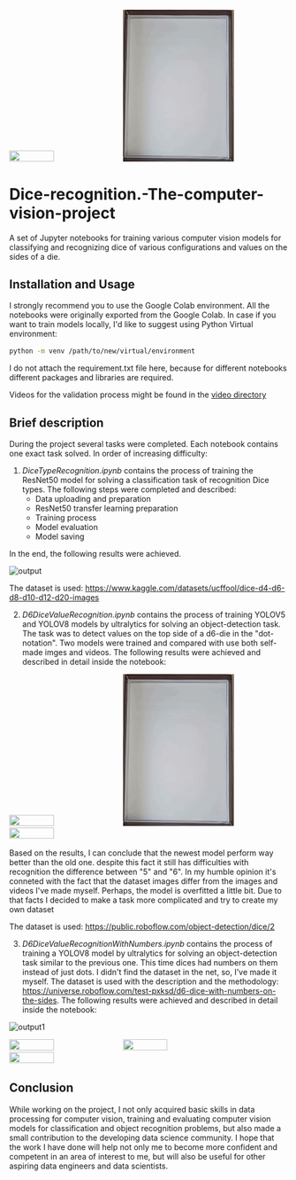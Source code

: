 <p float="center">
<img src="/GIFs/1.gif" width="40%" height="40%"/>
<img src="/GIFs/6.gif" width="40%" height="40%"/>
</p>

# Dice-recognition.-The-computer-vision-project

A set of Jupyter notebooks for training various computer vision models for classifying and recognizing dice of various configurations and values on the sides of a die. 

## Installation and Usage 

I strongly recommend you to use the Google Colab environment. All the notebooks were originally exported from the Google Colab. In case if you want to train models locally, I'd like to suggest using Python Virtual environment:

```sh
python -m venv /path/to/new/virtual/environment
```
I do not attach the requirement.txt file here, because for different notebooks different packages and libraries are required. 

Videos for the validation process might be found in the [video directory](/videos)

## Brief description

During the project several tasks were completed. Each notebook contains one exact task solved. In order of increasing difficulty:

1. *DiceTypeRecognition.ipynb* contains the process of training the ResNet50 model for solving a classification task of recognition Dice types. The following steps were completed and described:
    - Data uploading and preparation
    - ResNet50 transfer learning preparation
    - Training process
    - Model evaluation
    - Model saving

In the end, the following results were achieved. 

![output](https://github.com/gruzdev-as/Dice-recognition.-The-computer-vision-project/assets/75714678/c5d0d8eb-c4a1-4efc-94d4-43bce568bf66)

The dataset is used: https://www.kaggle.com/datasets/ucffool/dice-d4-d6-d8-d10-d12-d20-images

2. *D6DiceValueRecognition.ipynb* contains the process of training YOLOV5 and YOLOV8 models by ultralytics for solving an object-detection task. The task was to detect values on the top side of a d6-die in the "dot-notation". Two models were trained and compared with use both self-made imges and videos. The following results were achieved and described in detail inside the notebook:


<p float="center">
<img src="/GIFs/5.gif" width="40%" height="40%"/>
<img src="/GIFs/6.gif" width="40%" height="40%"/>
<img src="/GIFs/7.gif" width="40%" height="40%"/>
</p>

Based on the results, I can conclude that the newest model perform way better than the old one. despite this fact it still has difficulties with recognition the difference between "5" and "6". In my humble opinion it's conneted with the fact that the dataset images differ from the images and videos I've made myself. Perhaps, the model is overfitted a little bit. Due to that facts I decided to make a task more complicated and try to create my own dataset 

The dataset is used: https://public.roboflow.com/object-detection/dice/2

3. *D6DiceValueRecognitionWithNumbers.ipynb* contains the process of training a YOLOV8 model by ultralytics for solving an object-detection task similar to the previous one. This time dices had numbers on them instead of just dots. I didn't find the dataset in the net, so, I've made it myself. The dataset is used with the description and the methodology: https://universe.roboflow.com/test-pxksd/d6-dice-with-numbers-on-the-sides. The following results were achieved and described in detail inside the notebook:

![output1](https://github.com/gruzdev-as/Dice-recognition.-The-computer-vision-project/assets/75714678/5ef2a57c-cab9-4da9-b980-919edde28d24)

<p float="left">
<img src="/GIFs/1.gif" width="40%" height="40%"/>
<img src="/GIFs/2.gif" width="40%" height="40%"/>
<img src="/GIFs/3.gif" width="40%" height="40%"/>
</p>

## Conclusion 

While working on the project, I not only acquired basic skills in data processing for computer vision, training and evaluating computer vision models for classification and object recognition problems, but also made a small contribution to the developing data science community. I hope that the work I have done will help not only me to become more confident and competent in an area of interest to me, but will also be useful for other aspiring data engineers and data scientists.

